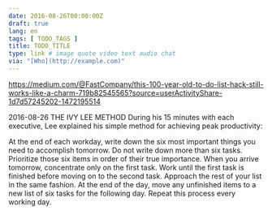 ```yaml
---
date: 2016-08-26T00:00:00Z
draft: true
lang: en
tags: [ TODO_TAGS ]
title: TODO_TITLE
type: link # image quote video text audio chat
via: "[Who](http://example.com)"
---
```


<https://medium.com/@FastCompany/this-100-year-old-to-do-list-hack-still-works-like-a-charm-719b82545565?source=userActivityShare-1d7d57245202-1472195514>

2016-08-26
THE IVY LEE METHOD
During his 15 minutes with each executive, Lee explained his simple method for achieving peak productivity:


At the end of each workday, write down the six most important things you need to accomplish tomorrow. Do not write down more than six tasks.
Prioritize those six items in order of their true importance.
When you arrive tomorrow, concentrate only on the first task. Work until the first task is finished before moving on to the second task.
Approach the rest of your list in the same fashion. At the end of the day, move any unfinished items to a new list of six tasks for the following day.
Repeat this process every working day.

